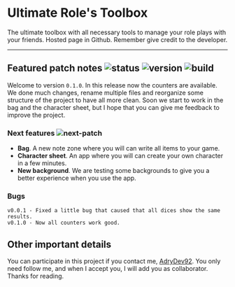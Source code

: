 # Ultimate Role's Toolbox
The ultimate toolbox with all necessary tools to manage your role plays with your friends. Hosted page in Github. Remember give credit to the developer.

---

## Featured patch notes ![status](https://img.shields.io/badge/status-WIP-orange.svg) ![version](https://img.shields.io/badge/version-v0.1.0-green.svg?colorB=00C106) ![build](https://img.shields.io/badge/build-3406-green.svg?colorB=00C106)
Welcome to version `0.1.0`. In this release now the counters are available. We done much changes, rename multiple files and reorganize some structure of the project to have all more clean. Soon we start to work in the bag and the character sheet, but I hope that you can give me feedback to improve the project.

### Next features ![next-patch](https://img.shields.io/badge/patch-v0.3.0—v0.5.0-green.svg?colorB=00C106)
- **Bag**. A new note zone where you will can write all items to your game.  
- **Character sheet**. An app where you will can create your own character in a few minutes.  
- **New background**. We are testing some backgrounds to give you a better experience when you use the app.  

### Bugs
```shell
v0.0.1 - Fixed a little bug that caused that all dices show the same results.
v0.1.0 - Now all counters work good.
```
## Other important details
You can participate in this project if you contact me, <a href="https://github.com/AdryDev92">AdryDev92</a>.
You only need follow me, and when I accept you, I will add you as collaborator. Thanks for reading.
